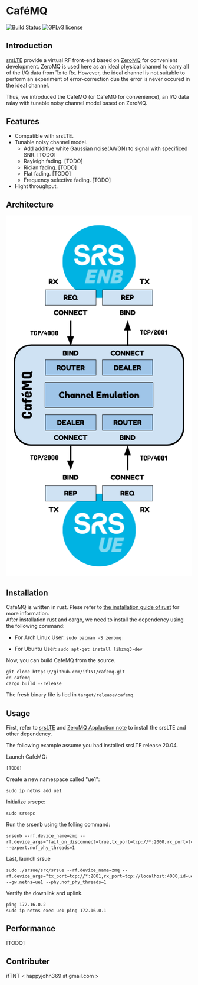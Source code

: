 # CaféMQ

[![Build Status](https://travis-ci.com/ifTNT/cafemq.svg?token=LxKCBVXqDBaiHcSwp4Uc&branch=master)](https://travis-ci.com/ifTNT/cafemq)
[![GPLv3 license](https://img.shields.io/badge/License-LGPLv3-blue.svg)](https://opensource.org/licenses/lgpl-3.0.html)

## Introduction

[srsLTE](https://github.com/srsLTE/srsLTE) provide a virtual RF front-end based on [ZeroMQ](https://zeromq.org/) for convenient development. ZeroMQ is used here as an ideal physical channel to carry all of the I/Q data from Tx to Rx. However, the ideal channel is not suitable to perform an experiment of error-correction due the error is never occured in the ideal channel.

Thus, we introduced the CaféMQ (or CafeMQ for convenience), an I/Q data ralay with tunable noisy channel model based on ZeroMQ.

## Features

- Compatible with srsLTE.
- Tunable noisy channel model.
  - Add additive white Gaussian noise(AWGN) to signal with specificed SNR. [TODO]
  - Rayleigh fading. [TODO]
  - Rician fading. [TODO]
  - Flat fading. [TODO]
  - Frequency selective fading. [TODO]
- Hight throughput.

## Architecture
<p align="center">
  <img src="https://github.com/ifTNT/cafemq/raw/master/docs/media/Architecture.png" alt="Architecture of CafeMQ">
</p>

## Installation

CafeMQ is written in rust. Plese refer to [the installation guide of rust](https://www.rust-lang.org/tools/install) for more information.  
 After installation rust and cargo, we need to install the dependency using the following command:

- For Arch Linux User:
  `sudo pacman -S zeromq`

- For Ubuntu User:
  `sudo apt-get install libzmq3-dev`

Now, you can build CafeMQ from the source.

```
git clone https://github.com/ifTNT/cafemq.git
cd cafemq
cargo build --release
```

The fresh binary file is lied in `target/release/cafemq`.

## Usage

First, refer to [srsLTE](https://github.com/srsLTE/srsLTE) and [ZeroMQ Applaction note](https://docs.srslte.com/en/latest/app_notes/source/zeromq/source/index.html) to install the srsLTE and other dependency.

The following example assume you had installed srsLTE release 20.04.

Launch CafeMQ:

```
[TODO]
```

Create a new namespace called "ue1":

```
sudo ip netns add ue1
```

Initialize srsepc:

```
sudo srsepc
```

Run the srsenb using the folling command:

```
srsenb --rf.device_name=zmq --rf.device_args="fail_on_disconnect=true,tx_port=tcp://*:2000,rx_port=tcp://localhost:4001,id=enb,base_srate=23.04e6" --expert.nof_phy_threads=1
```

Last, launch srsue

```
sudo ./srsue/src/srsue --rf.device_name=zmq --rf.device_args="tx_port=tcp://*:2001,rx_port=tcp://localhost:4000,id=ue,base_srate=23.04e6" --gw.netns=ue1 --phy.nof_phy_threads=1
```

Vertify the downlink and uplink.

```
ping 172.16.0.2
sudo ip netns exec ue1 ping 172.16.0.1
```

## Performance
[TODO]

## Contributer

ifTNT \< happyjohn369 at gmail.com \>
